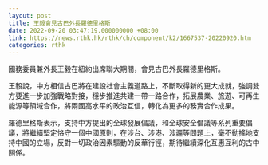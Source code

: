 ```yaml
---
layout: post
title: 王毅會見古巴外長羅德里格斯
date: 2022-09-20 03:47:19.000000000 +08:00
link: https://news.rthk.hk/rthk/ch/component/k2/1667537-20220920.htm
categories: rthk
---
```


國務委員兼外長王毅在紐約出席聯大期間，會見古巴外長羅德里格斯。

王毅說，中方相信古巴將在建設社會主義道路上，不斷取得新的更大成就，強調雙方要進一步加強戰略對接，穩步推進共建一帶一路合作，拓展農業、旅遊、可再生能源等領域合作，將兩國高水平的政治互信，轉化為更多的務實合作成果。

羅德里格斯表示，支持中方提出的全球發展倡議，和全球安全倡議等系列重要倡議，將繼續堅定恪守一個中國原則，在涉台、涉港、涉疆等問題上，毫不動搖地支持中國的立場，反對一切政治因素驅動的反華行徑，期待繼續深化互惠互利的古中關係。
